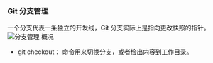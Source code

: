 ### Git 分支管理
一个分支代表一条独立的开发线，Git 分支实际上是指向更改快照的指针。
![分支管理 概况](https://static.runoob.com/images/svg/git-brance.svg)


- git checkout： 命令用来切换分支，或者检出内容到工作目录。


